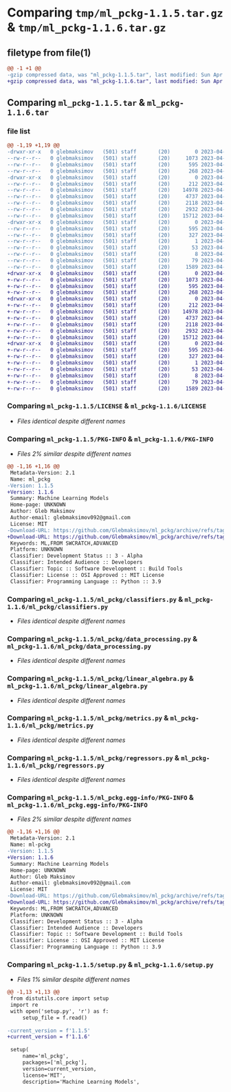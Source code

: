 # Comparing `tmp/ml_pckg-1.1.5.tar.gz` & `tmp/ml_pckg-1.1.6.tar.gz`

## filetype from file(1)

```diff
@@ -1 +1 @@
-gzip compressed data, was "ml_pckg-1.1.5.tar", last modified: Sun Apr 23 13:59:08 2023, max compression
+gzip compressed data, was "ml_pckg-1.1.6.tar", last modified: Sun Apr 23 13:59:55 2023, max compression
```

## Comparing `ml_pckg-1.1.5.tar` & `ml_pckg-1.1.6.tar`

### file list

```diff
@@ -1,19 +1,19 @@
-drwxr-xr-x   0 glebmaksimov   (501) staff       (20)        0 2023-04-23 13:59:08.183393 ml_pckg-1.1.5/
--rw-r--r--   0 glebmaksimov   (501) staff       (20)     1073 2023-04-21 13:24:22.000000 ml_pckg-1.1.5/LICENSE
--rw-r--r--   0 glebmaksimov   (501) staff       (20)      595 2023-04-23 13:59:08.183489 ml_pckg-1.1.5/PKG-INFO
--rw-r--r--   0 glebmaksimov   (501) staff       (20)      268 2023-04-21 15:13:38.000000 ml_pckg-1.1.5/README.md
-drwxr-xr-x   0 glebmaksimov   (501) staff       (20)        0 2023-04-23 13:59:08.182181 ml_pckg-1.1.5/ml_pckg/
--rw-r--r--   0 glebmaksimov   (501) staff       (20)      212 2023-04-23 13:28:28.000000 ml_pckg-1.1.5/ml_pckg/__init__.py
--rw-r--r--   0 glebmaksimov   (501) staff       (20)    14978 2023-04-23 13:30:48.000000 ml_pckg-1.1.5/ml_pckg/classifiers.py
--rw-r--r--   0 glebmaksimov   (501) staff       (20)     4737 2023-04-01 13:58:17.000000 ml_pckg-1.1.5/ml_pckg/data_processing.py
--rw-r--r--   0 glebmaksimov   (501) staff       (20)     2118 2023-04-03 14:34:37.000000 ml_pckg-1.1.5/ml_pckg/linear_algebra.py
--rw-r--r--   0 glebmaksimov   (501) staff       (20)     2932 2023-04-23 13:19:13.000000 ml_pckg-1.1.5/ml_pckg/metrics.py
--rw-r--r--   0 glebmaksimov   (501) staff       (20)    15712 2023-04-21 13:58:28.000000 ml_pckg-1.1.5/ml_pckg/regressors.py
-drwxr-xr-x   0 glebmaksimov   (501) staff       (20)        0 2023-04-23 13:59:08.183214 ml_pckg-1.1.5/ml_pckg.egg-info/
--rw-r--r--   0 glebmaksimov   (501) staff       (20)      595 2023-04-23 13:59:08.000000 ml_pckg-1.1.5/ml_pckg.egg-info/PKG-INFO
--rw-r--r--   0 glebmaksimov   (501) staff       (20)      327 2023-04-23 13:59:08.000000 ml_pckg-1.1.5/ml_pckg.egg-info/SOURCES.txt
--rw-r--r--   0 glebmaksimov   (501) staff       (20)        1 2023-04-23 13:59:08.000000 ml_pckg-1.1.5/ml_pckg.egg-info/dependency_links.txt
--rw-r--r--   0 glebmaksimov   (501) staff       (20)       53 2023-04-23 13:59:08.000000 ml_pckg-1.1.5/ml_pckg.egg-info/requires.txt
--rw-r--r--   0 glebmaksimov   (501) staff       (20)        8 2023-04-23 13:59:08.000000 ml_pckg-1.1.5/ml_pckg.egg-info/top_level.txt
--rw-r--r--   0 glebmaksimov   (501) staff       (20)       79 2023-04-23 13:59:08.183782 ml_pckg-1.1.5/setup.cfg
--rw-r--r--   0 glebmaksimov   (501) staff       (20)     1589 2023-04-23 13:59:00.000000 ml_pckg-1.1.5/setup.py
+drwxr-xr-x   0 glebmaksimov   (501) staff       (20)        0 2023-04-23 13:59:55.146433 ml_pckg-1.1.6/
+-rw-r--r--   0 glebmaksimov   (501) staff       (20)     1073 2023-04-21 13:24:22.000000 ml_pckg-1.1.6/LICENSE
+-rw-r--r--   0 glebmaksimov   (501) staff       (20)      595 2023-04-23 13:59:55.146564 ml_pckg-1.1.6/PKG-INFO
+-rw-r--r--   0 glebmaksimov   (501) staff       (20)      268 2023-04-21 15:13:38.000000 ml_pckg-1.1.6/README.md
+drwxr-xr-x   0 glebmaksimov   (501) staff       (20)        0 2023-04-23 13:59:55.145088 ml_pckg-1.1.6/ml_pckg/
+-rw-r--r--   0 glebmaksimov   (501) staff       (20)      212 2023-04-23 13:28:28.000000 ml_pckg-1.1.6/ml_pckg/__init__.py
+-rw-r--r--   0 glebmaksimov   (501) staff       (20)    14978 2023-04-23 13:30:48.000000 ml_pckg-1.1.6/ml_pckg/classifiers.py
+-rw-r--r--   0 glebmaksimov   (501) staff       (20)     4737 2023-04-01 13:58:17.000000 ml_pckg-1.1.6/ml_pckg/data_processing.py
+-rw-r--r--   0 glebmaksimov   (501) staff       (20)     2118 2023-04-03 14:34:37.000000 ml_pckg-1.1.6/ml_pckg/linear_algebra.py
+-rw-r--r--   0 glebmaksimov   (501) staff       (20)     2932 2023-04-23 13:19:13.000000 ml_pckg-1.1.6/ml_pckg/metrics.py
+-rw-r--r--   0 glebmaksimov   (501) staff       (20)    15712 2023-04-21 13:58:28.000000 ml_pckg-1.1.6/ml_pckg/regressors.py
+drwxr-xr-x   0 glebmaksimov   (501) staff       (20)        0 2023-04-23 13:59:55.146250 ml_pckg-1.1.6/ml_pckg.egg-info/
+-rw-r--r--   0 glebmaksimov   (501) staff       (20)      595 2023-04-23 13:59:55.000000 ml_pckg-1.1.6/ml_pckg.egg-info/PKG-INFO
+-rw-r--r--   0 glebmaksimov   (501) staff       (20)      327 2023-04-23 13:59:55.000000 ml_pckg-1.1.6/ml_pckg.egg-info/SOURCES.txt
+-rw-r--r--   0 glebmaksimov   (501) staff       (20)        1 2023-04-23 13:59:55.000000 ml_pckg-1.1.6/ml_pckg.egg-info/dependency_links.txt
+-rw-r--r--   0 glebmaksimov   (501) staff       (20)       53 2023-04-23 13:59:55.000000 ml_pckg-1.1.6/ml_pckg.egg-info/requires.txt
+-rw-r--r--   0 glebmaksimov   (501) staff       (20)        8 2023-04-23 13:59:55.000000 ml_pckg-1.1.6/ml_pckg.egg-info/top_level.txt
+-rw-r--r--   0 glebmaksimov   (501) staff       (20)       79 2023-04-23 13:59:55.146987 ml_pckg-1.1.6/setup.cfg
+-rw-r--r--   0 glebmaksimov   (501) staff       (20)     1589 2023-04-23 13:59:39.000000 ml_pckg-1.1.6/setup.py
```

### Comparing `ml_pckg-1.1.5/LICENSE` & `ml_pckg-1.1.6/LICENSE`

 * *Files identical despite different names*

### Comparing `ml_pckg-1.1.5/PKG-INFO` & `ml_pckg-1.1.6/PKG-INFO`

 * *Files 2% similar despite different names*

```diff
@@ -1,16 +1,16 @@
 Metadata-Version: 2.1
 Name: ml_pckg
-Version: 1.1.5
+Version: 1.1.6
 Summary: Machine Learning Models
 Home-page: UNKNOWN
 Author: Gleb Maksimov
 Author-email: glebmaksimov092@gmail.com
 License: MIT
-Download-URL: https://github.com/Glebmaksimov/ml_pckg/archive/refs/tags/1.1.5.tar.gz
+Download-URL: https://github.com/Glebmaksimov/ml_pckg/archive/refs/tags/1.1.6.tar.gz
 Keywords: ML,FROM SWCRATCH,ADVANCED
 Platform: UNKNOWN
 Classifier: Development Status :: 3 - Alpha
 Classifier: Intended Audience :: Developers
 Classifier: Topic :: Software Development :: Build Tools
 Classifier: License :: OSI Approved :: MIT License
 Classifier: Programming Language :: Python :: 3.9
```

### Comparing `ml_pckg-1.1.5/ml_pckg/classifiers.py` & `ml_pckg-1.1.6/ml_pckg/classifiers.py`

 * *Files identical despite different names*

### Comparing `ml_pckg-1.1.5/ml_pckg/data_processing.py` & `ml_pckg-1.1.6/ml_pckg/data_processing.py`

 * *Files identical despite different names*

### Comparing `ml_pckg-1.1.5/ml_pckg/linear_algebra.py` & `ml_pckg-1.1.6/ml_pckg/linear_algebra.py`

 * *Files identical despite different names*

### Comparing `ml_pckg-1.1.5/ml_pckg/metrics.py` & `ml_pckg-1.1.6/ml_pckg/metrics.py`

 * *Files identical despite different names*

### Comparing `ml_pckg-1.1.5/ml_pckg/regressors.py` & `ml_pckg-1.1.6/ml_pckg/regressors.py`

 * *Files identical despite different names*

### Comparing `ml_pckg-1.1.5/ml_pckg.egg-info/PKG-INFO` & `ml_pckg-1.1.6/ml_pckg.egg-info/PKG-INFO`

 * *Files 2% similar despite different names*

```diff
@@ -1,16 +1,16 @@
 Metadata-Version: 2.1
 Name: ml-pckg
-Version: 1.1.5
+Version: 1.1.6
 Summary: Machine Learning Models
 Home-page: UNKNOWN
 Author: Gleb Maksimov
 Author-email: glebmaksimov092@gmail.com
 License: MIT
-Download-URL: https://github.com/Glebmaksimov/ml_pckg/archive/refs/tags/1.1.5.tar.gz
+Download-URL: https://github.com/Glebmaksimov/ml_pckg/archive/refs/tags/1.1.6.tar.gz
 Keywords: ML,FROM SWCRATCH,ADVANCED
 Platform: UNKNOWN
 Classifier: Development Status :: 3 - Alpha
 Classifier: Intended Audience :: Developers
 Classifier: Topic :: Software Development :: Build Tools
 Classifier: License :: OSI Approved :: MIT License
 Classifier: Programming Language :: Python :: 3.9
```

### Comparing `ml_pckg-1.1.5/setup.py` & `ml_pckg-1.1.6/setup.py`

 * *Files 1% similar despite different names*

```diff
@@ -1,13 +1,13 @@
 from distutils.core import setup
 import re
 with open('setup.py', 'r') as f:
     setup_file = f.read()
 
-current_version = f'1.1.5'
+current_version = f'1.1.6'
 
 setup(
     name='ml_pckg',
     packages=['ml_pckg'],
     version=current_version,
     license='MIT',
     description='Machine Learning Models',
```

